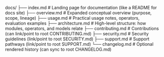 docs/
├── index.md          # Landing page for documentation (like a README for docs site)
├── overview.md       # Expanded conceptual overview (purpose, scope, lineage)
├── usage.md          # Practical usage notes, operators, evaluation examples
├── architecture.md   # High-level structure: how modules, operators, and models relate
├── contributing.md   # Contributions (can link/point to root CONTRIBUTING.md)
├── security.md       # Security guidelines (link/point to root SECURITY.md)
├── support.md        # Support pathways (link/point to root SUPPORT.md)
└── changelog.md      # Optional rendered history (can sync to root CHANGELOG.md)
